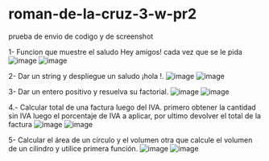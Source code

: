 # roman-de-la-cruz-3-w-pr2
prueba de envio de codigo y de screenshot

1- Funcion que muestre el saludo Hey amigos! cada vez que se le pida
![image](https://github.com/user-attachments/assets/4a9e2ab3-a500-4235-b3f3-0a79113edd4c)
![image](https://github.com/user-attachments/assets/c03339e5-f5d8-449b-baa7-a1bcccaa0269)


2- Dar un string <nombre> y despliegue un saludo ¡hola <nombre>!.
![image](https://github.com/user-attachments/assets/241d0af0-2485-4fab-8106-7831c35259c7)
![image](https://github.com/user-attachments/assets/f5c6df93-4bac-438e-9071-d266bdeeb96c)

3- Dar un entero positivo y resuelva su factorial.
![image](https://github.com/user-attachments/assets/9d06a250-e009-4a0c-a660-e7ec2f2fa526)
![image](https://github.com/user-attachments/assets/e7422b88-e604-4504-96a9-5717f9d6cd32)

4.- Calcular total de una factura luego del IVA. 
primero obtener la cantidad sin IVA 
luego el porcentaje de IVA a aplicar, 
por ultimo devolver el total de la factura
![image](https://github.com/user-attachments/assets/a0eb9163-437f-4c39-a989-99fc663885ed)
![image](https://github.com/user-attachments/assets/88f8f32b-d7e5-4e53-b23b-9d836302c539)


5- Calcular el área de un círculo  y el volumen 
otra que calcule el volumen de un cilindro y utilice  primera función.
![image](https://github.com/user-attachments/assets/460814b0-2b67-42c6-8f33-5e82d53b61cd)
![image](https://github.com/user-attachments/assets/fc347c25-89e2-4bae-91d0-5c03408545e6)



